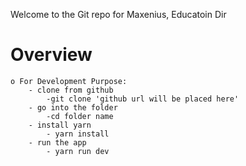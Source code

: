 Welcome to the Git repo for Maxenius, Educatoin Dir

Overview
========
    o For Development Purpose:
        - clone from github
            -git clone 'github url will be placed here'
        - go into the folder
            -cd folder name
        - install yarn
            - yarn install
        - run the app
            - yarn run dev